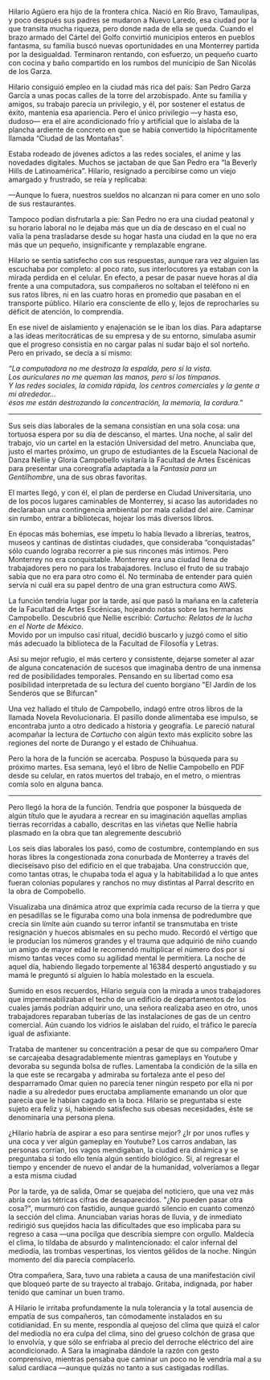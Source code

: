 Hilario Agüero era hijo de la frontera chica. Nació en Río Bravo, Tamaulipas, y poco después sus padres se mudaron a Nuevo Laredo, esa ciudad por la que transita mucha riqueza, pero donde nada de ella se queda. Cuando el brazo armado del Cártel del Golfo convirtió municipios enteros en pueblos fantasma, su familia buscó nuevas oportunidades en una Monterrey partida por la desigualdad. Terminaron rentando, con esfuerzo, un pequeño cuarto con cocina y baño compartido en los rumbos del municipio de San Nicolás de los Garza.

Hilario consiguió empleo en la ciudad más rica del país: San Pedro Garza García a unas pocas calles de la torre del arzobispado. Ante su familia y amigos, su trabajo parecía un privilegio, y él, por sostener el estatus de éxito, mantenía esa apariencia. Pero el único privilegio  —y hasta eso, dudoso— era el aire acondicionado frío y artificial que lo aislaba de la plancha ardiente de concreto en que se había convertido la hipócritamente llamada “Ciudad de las Montañas”.

Estaba rodeado de jóvenes adictos a las redes sociales, el anime y las novedades digitales. Muchos se jactaban de que San Pedro era “la Beverly Hills de Latinoamérica”. Hilario, resignado a percibirse como un viejo amargado y frustrado, se reía y replicaba:  

—Aunque lo fuera, nuestros sueldos no alcanzan ni para comer en uno solo de sus restaurantes.

Tampoco podían disfrutarla a pie: San Pedro no era una ciudad peatonal y su horario laboral no le dejaba más que un día de descaso en el cual no valía la pena trasladarse desde su hogar hasta una ciudad en la que no era más que un pequeño, insignificante y remplazable engrane. 

Hilario se sentía satisfecho con sus respuestas, aunque rara vez alguien las escuchaba por completo: al poco rato, sus interlocutores ya estaban con la mirada perdida en el celular. En efecto, a pesar de pasar nueve horas al día frente a una computadora, sus compañeros no soltaban el teléfono ni en sus ratos libres, ni en las cuatro horas en promedio que pasaban en el transporte público. Hilario era consciente de ello y, lejos de reprocharles su déficit de atención, lo comprendía. 

En ese nivel de aislamiento y enajenación se le iban los días. Para adaptarse a las ideas meritocráticas de su empresa y de su entorno, simulaba asumir que el progreso consistía en no cargar palas ni sudar bajo el sol norteño. Pero en privado, se decía a sí mismo:  

_“La computadora no me destroza la espalda, pero sí la vista.  
Los auriculares no me queman las manos, pero sí los tímpanos.  
Y las redes sociales, la comida rápida, los centros comerciales y la gente a mi alrededor...  
ésos me están destrozando la concentración, la memoria, la cordura.”_

---

Sus seis días laborales de la semana consistían en una sola cosa: una tortuosa espera por su día de descanso, el martes.
Una noche, al salir del trabajo, vio un cartel en la estación Universidad del metro. Anunciaba que, justo el martes próximo, un grupo de estudiantes de la Escuela Nacional de Danza Nellie y Gloria Campobello visitaría la Facultad de Artes Escénicas para presentar una coreografía adaptada a la _Fantasía para un Gentilhombre_, una de sus obras favoritas.

El martes llegó, y con él, el plan de perderse en Ciudad Universitaria, uno de los pocos lugares caminables de Monterrey, si acaso las autoridades no declaraban una contingencia ambiental por mala calidad del aire. Caminar sin rumbo, entrar a bibliotecas, hojear los más diversos libros. 

En épocas más bohemias, ese ímpetu lo había llevado a librerías, teatros, museos y cantinas de distintas ciudades, que consideraba “conquistadas” sólo cuando lograba recorrer a pie sus rincones más íntimos. Pero Monterrey no era conquistable. Monterrey era una ciudad llena de trabajadores pero no para los trabajadores. Incluso el fruto de su trabajo sabía que no era para otro como él. No terminaba de entender para quién servía ni cuál era su papel dentro de una gran estructura como AWS. 

La función tendría lugar por la tarde, así que pasó la mañana en la cafetería de la Facultad de Artes Escénicas, hojeando notas sobre las hermanas Campobello. Descubrió que Nellie escribió: _Cartucho: Relatos de la lucha en el Norte de México_.  
Movido por un impulso casi ritual, decidió buscarlo y juzgó como el sitio más adecuado la biblioteca de la Facultad de Filosofía y Letras.

Así su mejor refugio, el más certero y consistente, dejarse someter al azar de alguna concatenación de sucesos que imaginaba dentro de una inmensa red de posibilidades temporales. Pensando en su libertad como esa posibilidad interpretada de su lectura del cuento borgiano "El Jardín de los Senderos que se Bifurcan"

Una vez hallado el título de Campobello, indagó entre otros libros de la llamada Novela Revolucionaria. El pasillo donde alimentaba ese impulso, se encontraba junto a otro dedicado a historia y geografía. Le pareció natural acompañar la lectura de _Cartucho_ con algún texto más explícito sobre las regiones del norte de Durango y el estado de Chihuahua.

Pero la hora de la función se acercaba. Pospuso la búsqueda para su próximo martes. Esa semana, leyó el libro de Nellie Campobello en PDF desde su celular, en ratos muertos del trabajo, en el metro, o mientras comía solo en alguna banca.

---
Pero llegó la hora de la función. Tendría que posponer la búsqueda de algún título que le ayudara a recrear en su imaginación aquellas amplias tierras recorridas a caballo, descritas en las viñetas que Nellie habría plasmado en la obra que tan alegremente descubrió

Los seis días laborales los pasó, como de costumbre, contemplando en sus horas libres la congestionada zona conurbada de Monterrey a través del dieciseisavo piso del edificio en el que trabajaba. Una construcción que, como tantas otras, le chupaba toda el agua y la habitabilidad a lo que antes fueran colonias populares y ranchos no muy distintas al Parral descrito en la obra de Compobello.

Visualizaba una dinámica atroz que exprimía cada recurso de la tierra y que en pesadillas se le figuraba como una bola inmensa de podredumbre que crecía sin límite aún cuando su terror infantil se transmutaba en triste resignación y huecos abismales en su pecho mudo. Recordó el vértigo que le producían los números grandes y el trauma que adquirió de niño cuando un amigo de mayor edad le recomendó multiplicar el número dos por sí mismo tantas veces como su agilidad mental le permitiera. La noche de aquel día, habiendo llegado torpemente al 16384 despertó angustiado y su mamá le preguntó si alguien lo había molestado en la escuela.

Sumido en esos recuerdos, Hilario seguía con la mirada a unos trabajadores que impermeabilizaban el techo de un edificio de departamentos de los cuales jamás podrían adquirir uno, una señora realizaba aseo en otro, unos trabajadores reparaban tuberías de las instalaciones de gas de un centro comercial. Aún cuando los vidrios le aislaban del ruido, el tráfico le parecía igual de asfixiante. 

Trataba de mantener su concentración a pesar de que su compañero Omar se carcajeaba desagradablemente mientras gameplays en Youtube y devoraba su segunda bolsa de rufles. Lamentaba la condición de la silla en la que este se recargaba y admiraba su fortaleza ante el peso del desparramado Omar quien no parecía tener ningún respeto por ella ni por nadie a su alrededor pues eructaba ampliamente emanando un olor que parecía que le habían cagado en la boca. Hilario se preguntaba si este sujeto era feliz y si, habiendo satisfecho sus obesas necesidades, éste se denominaría una persona plena. 

¿Hilario habría de aspirar a eso para sentirse mejor? ¿Ir por unos rufles y una coca y ver algún gameplay en Youtube? Los carros andaban, las personas corrían, los vagos mendigaban, la ciudad era dinámica y se preguntaba si todo ello tenía algún sentido biológico. Si, al regresar el tiempo y encender de nuevo el andar de la humanidad, volveríamos a llegar a esta misma ciudad

Por la tarde, ya de salida, Omar se quejaba del noticiero, que una vez más abría con las tétricas cifras de desaparecidos. "¿No pueden pasar otra cosa?", murmuró con fastidio, aunque guardó silencio en cuanto comenzó la sección del clima. Anunciaban varias horas de lluvia, y de inmediato redirigió sus quejidos hacia las dificultades que eso implicaba para su regreso a casa —una pocilga que describía siempre con orgullo. Maldecía el clima, lo tildaba de absurdo y malintencionado: el calor infernal del mediodía, las trombas vespertinas, los vientos gélidos de la noche. Ningún momento del día parecía complacerlo.

Otra compañera, Sara, tuvo una rabieta a causa de una manifestación civil que bloqueó parte de su trayecto al trabajo. Gritaba, indignada, por haber tenido que caminar un buen tramo.

A Hilario le irritaba profundamente la nula tolerancia y la total ausencia de empatía de sus compañeros, tan cómodamente instalados en su cotidianidad. En su mente, respondía al quejoso del clima que quizá el calor del mediodía no era culpa del clima, sino del grueso colchón de grasa que lo envolvía, y que sólo se enfriaba al precio del derroche eléctrico del aire acondicionado. A Sara la imaginaba dándole la razón con gesto comprensivo, mientras pensaba que caminar un poco no le vendría mal a su salud cardíaca —aunque quizás no tanto a sus castigadas rodillas.



